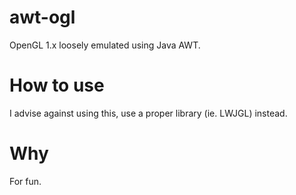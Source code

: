 # awt-ogl
OpenGL 1.x loosely emulated using Java AWT.

# How to use
I advise against using this, use a proper library (ie. LWJGL) instead.

# Why
For fun.